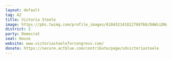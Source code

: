 ```yaml
---
layout: default
tag: AZ
title: Victoria Steele
image: https://pbs.twimg.com/profile_images/618452141812768768/DAWiiDNg.jpg
district: 2
party: Democrat
seat: House
website: www.victoriasteeleforcongress.com/ 
donate: https://secure.actblue.com/contribute/page/sdvictoriasteele
---
```

